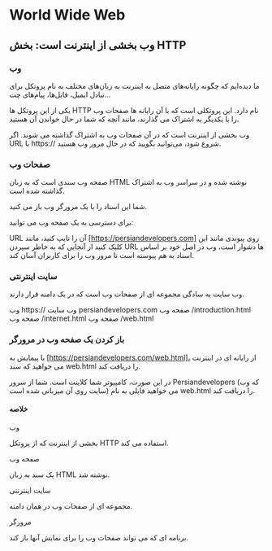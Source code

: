 # World Wide Web

## وب بخشی از اینترنت است: بخش HTTP

### وب

ما دیده‌ایم که چگونه رایانه‌های متصل به اینترنت به زبان‌های مختلف به نام پروتکل برای تبادل ایمیل، فایل‌ها، پیام‌های چت…

یکی از این پروتکل ها HTTP نام دارد. این پروتکلی است که با آن رایانه ها صفحات وب را با یکدیگر به اشتراک می گذارند، مانند آنچه که شما در حال خواندن آن هستید.

وب بخشی از اینترنت است که در آن صفحات وب به اشتراک گذاشته می شوند. اگر URL با https:// شروع شود، می‌توانید بگویید که در حال مرور وب هستید.

### صفحات وب

صفحه وب سندی است که به زبان HTML نوشته شده و در سراسر وب به اشتراک گذاشته شده است.

شما این اسناد را با یک مرورگر وب باز می کنید.

برای دسترسی به یک صفحه وب می توانید:

URL آن را تایپ کنید، مانند [https://persiandevelopers.com]
روی پیوندی مانند این کلیک کنید
از آنجایی که به خاطر سپردن URL ها دشوار است، وب در اصل خود بر اساس اسناد به هم پیوسته است تا مرور وب را برای کاربران آسان کند.

### سایت اینترنتی

وب سایت به سادگی مجموعه ای از صفحات وب است که در یک دامنه قرار دارند.

وب https://
وب سایت persiandevelopers.com
صفحه وب /introduction.html
صفحه وب /internet.html
صفحه وب /web.html

### باز کردن یک صفحه وب در مرورگر

با پیمایش به [https://persiandevelopers.com/web.html]، از رایانه ای در اینترنت می خواهید که سند web.html را دریافت کند.

در این صورت، کامپیوتر شما کلاینت است. شما از سرور Persiandevelopers (که وب سایت روی آن میزبانی شده است) می خواهید فایلی به نام web.html را دریافت کند.

#### خلاصه

وب

بخشی از اینترنت که از پروتکل HTTP استفاده می کند.

صفحه وب

یک سند به زبان HTML نوشته شد.

سایت اینترنتی

مجموعه ای از صفحات وب در همان دامنه.

مرورگر

برنامه ای که می تواند صفحات وب را برای نمایش آنها باز کند.
